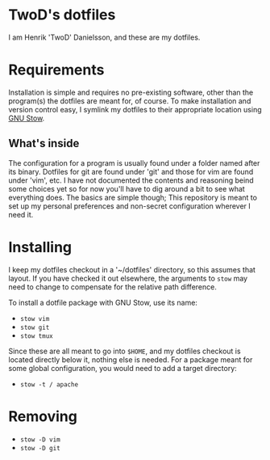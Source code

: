 # TwoD's dotfiles

I am Henrik 'TwoD' Danielsson, and these are my dotfiles.

# Requirements

Installation is simple and requires no pre-existing software, other than the
program(s) the dotfiles are meant for, of course.
To make installation and version control easy, I symlink my dotfiles to their
appropriate location using [GNU Stow](https://www.gnu.org/software/stow).

## What's inside

The configuration for a program is usually found under a folder named after
its binary. Dotfiles for git are found under 'git' and those for vim are found
under 'vim', etc. I have not documented the contents and reasoning beind some
choices yet so for now you'll have to dig around a bit to see what everything
does. The basics are simple though; This repository is meant to set up my
personal preferences and non-secret configuration wherever I need it.

# Installing

I keep my dotfiles checkout in a '~/dotfiles' directory, so this assumes that
layout. If you have checked it out elsewhere, the arguments to `stow` may need
to change to compensate for the relative path difference.

To install a dotfile package with GNU Stow, use its name:

- `stow vim`
- `stow git`
- `stow tmux`

Since these are all meant to go into `$HOME`, and my dotfiles checkout is
located directly below it, nothing else is needed.
For a package meant for some global configuration, you would need to add a
target directory:

- `stow -t / apache`

# Removing

- `stow -D vim`
- `stow -D git`
